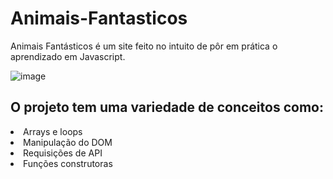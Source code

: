 # Animais-Fantasticos
Animais Fantásticos é um site feito no intuito de pôr em prática o aprendizado em Javascript.


![image](https://user-images.githubusercontent.com/107445154/221278723-20fc7636-8e36-40dc-bbe0-d626e90c6310.png)


## O projeto tem uma variedade de conceitos como:


<li> Arrays e loops
<li>Manipulação do DOM
<li>Requisições de API
<li>Funções construtoras


